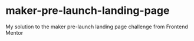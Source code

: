 # maker-pre-launch-landing-page
My solution to the maker pre-launch landing page challenge from Frontend Mentor
